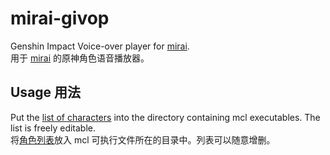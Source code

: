 # mirai-givop

Genshin Impact Voice-over player for [mirai](https://github.com/mamoe/mirai).\
用于 [mirai](https://github.com/mamoe/mirai) 的原神角色语音播放器。

## Usage 用法

Put the [list of characters](list_of_characters.txt) into the directory containing mcl executables. The list is freely editable.\
将[角色列表](list_of_characters.txt)放入 mcl 可执行文件所在的目录中。列表可以随意增删。
